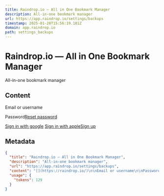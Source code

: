 ```yaml
---
title: Raindrop.io — All in One Bookmark Manager
description: All-in-one bookmark manager
url: https://app.raindrop.io/settings/backups
timestamp: 2025-01-20T15:56:19.101Z
domain: app.raindrop.io
path: settings_backups
---
```


# Raindrop.io — All in One Bookmark Manager


All-in-one bookmark manager


## Content

[](https://raindrop.io/)

Email or username

Password[Reset password](https://app.raindrop.io/account/lost)

[Sign in with google](https://api.raindrop.io/v1/auth/google?redirect=https%3A%2F%2Fapp.raindrop.io%2Fsettings%2Fbackups) [Sign in with apple](https://api.raindrop.io/v1/auth/apple?redirect=https%3A%2F%2Fapp.raindrop.io%2Fsettings%2Fbackups)[Sign up](https://app.raindrop.io/account/signup)

## Metadata

```json
{
  "title": "Raindrop.io — All in One Bookmark Manager",
  "description": "All-in-one bookmark manager",
  "url": "https://app.raindrop.io/settings/backups",
  "content": "[](https://raindrop.io/)\n\nEmail or username\n\nPassword[Reset password](https://app.raindrop.io/account/lost)\n\n[Sign in with google](https://api.raindrop.io/v1/auth/google?redirect=https%3A%2F%2Fapp.raindrop.io%2Fsettings%2Fbackups) [Sign in with apple](https://api.raindrop.io/v1/auth/apple?redirect=https%3A%2F%2Fapp.raindrop.io%2Fsettings%2Fbackups)[Sign up](https://app.raindrop.io/account/signup)",
  "usage": {
    "tokens": 129
  }
}
```
